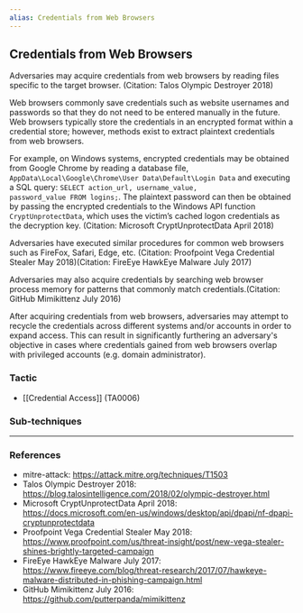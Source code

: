 ```yaml
---
alias: Credentials from Web Browsers
---
```


## Credentials from Web Browsers

Adversaries may acquire credentials from web browsers by reading files specific to the target browser.  (Citation: Talos Olympic Destroyer 2018) 

Web browsers commonly save credentials such as website usernames and passwords so that they do not need to be entered manually in the future. Web browsers typically store the credentials in an encrypted format within a credential store; however, methods exist to extract plaintext credentials from web browsers.

For example, on Windows systems, encrypted credentials may be obtained from Google Chrome by reading a database file, <code>AppData\Local\Google\Chrome\User Data\Default\Login Data</code> and executing a SQL query: <code>SELECT action_url, username_value, password_value FROM logins;</code>. The plaintext password can then be obtained by passing the encrypted credentials to the Windows API function <code>CryptUnprotectData</code>, which uses the victim’s cached logon credentials as the decryption key. (Citation: Microsoft CryptUnprotectData April 2018)
 
Adversaries have executed similar procedures for common web browsers such as FireFox, Safari, Edge, etc. (Citation: Proofpoint Vega Credential Stealer May 2018)(Citation: FireEye HawkEye Malware July 2017)

Adversaries may also acquire credentials by searching web browser process memory for patterns that commonly match credentials.(Citation: GitHub Mimikittenz July 2016)

After acquiring credentials from web browsers, adversaries may attempt to recycle the credentials across different systems and/or accounts in order to expand access. This can result in significantly furthering an adversary's objective in cases where credentials gained from web browsers overlap with privileged accounts (e.g. domain administrator).


### Tactic

- [[Credential Access]] (TA0006)

### Sub-techniques


---
### References

- mitre-attack: https://attack.mitre.org/techniques/T1503
- Talos Olympic Destroyer 2018: https://blog.talosintelligence.com/2018/02/olympic-destroyer.html
- Microsoft CryptUnprotectData April 2018: https://docs.microsoft.com/en-us/windows/desktop/api/dpapi/nf-dpapi-cryptunprotectdata
- Proofpoint Vega Credential Stealer May 2018: https://www.proofpoint.com/us/threat-insight/post/new-vega-stealer-shines-brightly-targeted-campaign
- FireEye HawkEye Malware July 2017: https://www.fireeye.com/blog/threat-research/2017/07/hawkeye-malware-distributed-in-phishing-campaign.html
- GitHub Mimikittenz July 2016: https://github.com/putterpanda/mimikittenz
